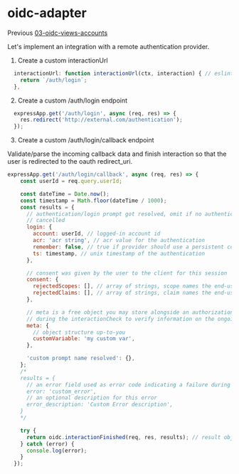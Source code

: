 # oidc-adapter

Previous [03-oidc-views-accounts](../03-oidc-views-accounts/README.md)

Let's implement an integration with a remote authentication provider. 

1) Create a custom interactionUrl 

```js
  interactionUrl: function interactionUrl(ctx, interaction) { // eslint-disable-line no-unused-vars
    return `/auth/login`;
  },
```

2) Create a custom /auth/login endpoint

```js 
  expressApp.get('/auth/login', async (req, res) => {
    res.redirect('http://external.com/authentication');
  });
```

3) Create a custom /auth/login/callback endpoint

Validate/parse the incoming callback data and finish interaction so that the user is redirected to the oauth redirect_uri.

```js 
expressApp.get('/auth/login/callback', async (req, res) => {
    const userId = req.query.userId;

    const dateTime = Date.now();
    const timestamp = Math.floor(dateTime / 1000);
    const results = {
      // authentication/login prompt got resolved, omit if no authentication happened, i.e. the user
      // cancelled
      login: {
        account: userId, // logged-in account id
        acr: 'acr string', // acr value for the authentication
        remember: false, // true if provider should use a persistent cookie rather than a session one
        ts: timestamp, // unix timestamp of the authentication
      },

      // consent was given by the user to the client for this session
      consent: {
        rejectedScopes: [], // array of strings, scope names the end-user has not granted
        rejectedClaims: [], // array of strings, claim names the end-user has not granted
      },

      // meta is a free object you may store alongside an authorization. It can be useful
      // during the interactionCheck to verify information on the ongoing session.
      meta: {
        // object structure up-to-you
        customVariable: 'my custom var',
      },

      'custom prompt name resolved': {},
    };
    /*
    results = {
      // an error field used as error code indicating a failure during the interaction
      error: 'custom_error',
      // an optional description for this error
      error_description: 'Custom Error description',
    }
    */

    try {
      return oidc.interactionFinished(req, res, results); // result object below
    } catch (error) {
      console.log(error);
    }
  });
```
